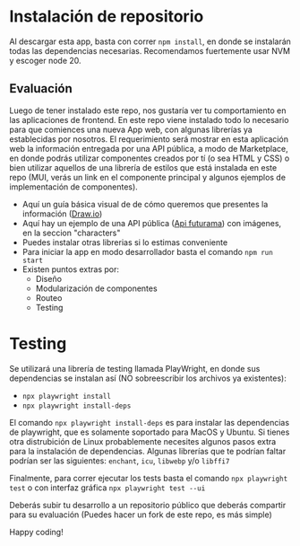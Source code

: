 # Instalación de repositorio

Al descargar esta app, basta con correr `npm install`, en donde se instalarán todas las dependencias necesarias. Recomendamos fuertemente usar NVM y escoger node 20.

## Evaluación

Luego de tener instalado este repo, nos gustaría ver tu comportamiento en las aplicaciones de frontend. En este
repo viene instalado todo lo necesario para que comiences una nueva App web, con algunas librerías ya establecidas
por nosotros. El requerimiento será mostrar en esta aplicación web la información entregada por una API pública, a
modo de Marketplace, en donde podrás utilizar componentes creados por tí (o sea HTML y CSS) o bien utilizar
aquellos de una librería de estilos que está instalada en este repo (MUI, verás un link en el componente principal y algunos ejemplos de implementación de componentes).

- Aquí un guía básica visual de de cómo queremos que presentes la información ([Draw.io](https://drive.google.com/file/d/1WQG5JDl8qXfW7sdheUX-y_qjENrGj4al/view?usp=sharing))
- Aquí hay un ejemplo de una API pública ([Api futurama](https://www.sampleapis.com/api-list/futurama)) con imágenes, en la seccion "characters"
- Puedes instalar otras librerias si lo estimas conveniente
- Para iniciar la app en modo desarrollador basta el comando `npm run start`
- Existen puntos extras por:
  - Diseño
  - Modularización de componentes
  - Routeo
  - Testing

# Testing
 Se utilizará una librería de testing llamada PlayWright, en donde sus dependencias se instalan
así (NO sobreescribir los archivos ya existentes):
- `npx playwright install`
- `npx playwright install-deps`

El comando  `npx playwright install-deps` es para instalar las dependencias de playwright, que es solamente soportado para MacOS y Ubuntu. Si tienes otra distrubición de Linux probablemente necesites algunos pasos extra para la instalación de dependencias. Algunas librerías que te podrían faltar podrían ser las siguientes: `enchant`, `icu`, `libwebp` y/o `libffi7`

Finalmente, para correr ejecutar los tests basta el comando `npx playwright test` o con interfaz gráfica `npx playwright test --ui`


Deberás subir tu desarrollo a un repositorio público que deberás compartir para su evaluación (Puedes hacer un fork de este repo, es más simple)


Happy coding!
